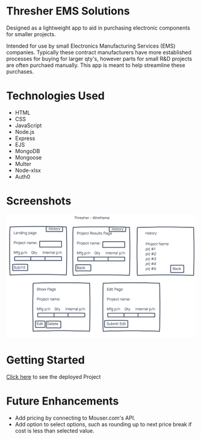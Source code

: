 # Thresher EMS Solutions

Designed as a lightweight app to aid in purchasing electronic components for smaller projects.

Intended for use by small Electronics Manufacturing Services (EMS) companies. Typically these contract manufacturers have more established processes for buying for larger qty's, however parts for small R&D projects are often purchaed manually. This app is meant to help streamline these purchases.

# Technologies Used

- HTML
- CSS
- JavaScript
- Node.js
- Express
- EJS
- MongoDB
- Mongoose
- Multer
- Node-xlsx
- Auth0




# Screenshots
![screenshot 1](./thresher-wireframe.png)

# Getting Started
[Click here](https://thresherapp.herokuapp.com/) to see the deployed Project 

# Future Enhancements

- Add pricing by connecting to Mouser.com's API.
- Add option to select options, such as rounding up to next price break if cost is less than selected value.







